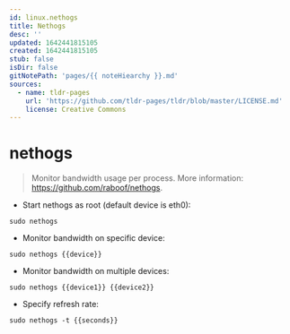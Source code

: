 ```yaml
---
id: linux.nethogs
title: Nethogs
desc: ''
updated: 1642441815105
created: 1642441815105
stub: false
isDir: false
gitNotePath: 'pages/{{ noteHiearchy }}.md'
sources:
  - name: tldr-pages
    url: 'https://github.com/tldr-pages/tldr/blob/master/LICENSE.md'
    license: Creative Commons
---
```

# nethogs

> Monitor bandwidth usage per process.
> More information: <https://github.com/raboof/nethogs>.

- Start nethogs as root (default device is eth0):

`sudo nethogs`

- Monitor bandwidth on specific device:

`sudo nethogs {{device}}`

- Monitor bandwidth on multiple devices:

`sudo nethogs {{device1}} {{device2}}`

- Specify refresh rate:

`sudo nethogs -t {{seconds}}`

